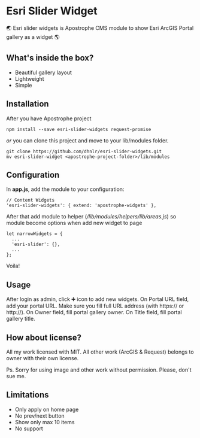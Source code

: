 # Esri Slider Widget

:earth_asia: Esri slider widgets is Apostrophe CMS module to show Esri ArcGIS Portal gallery as a widget  :earth_americas:

## What's inside the box?

* Beautiful gallery layout
* Lightweight
* Simple

## Installation

After you have Apostrophe project

```npm install --save esri-slider-widgets request-promise```

_or_ you can clone this project and move to your lib/modules folder.

```
git clone https://github.com/dhnlr/esri-slider-widgets.git
mv esri-slider-widget <apostrophe-project-folder>/lib/modules
```

## Configuration

In **app.js**, add the module to your configuration:

```
// Content Widgets
'esri-slider-widgets': { extend: 'apostrophe-widgets' },
```

After that add module to helper (*<apostrophe-project-folder>/lib/modules/helpers/lib/areas.js*) so module become options when add new widget to page
```
let narrowWidgets = {
  ...
  'esri-slider': {},
  ...
};
```

Voila!

## Usage

After login as admin, click :heavy_plus_sign: icon to add new widgets. On Portal URL field, add your portal URL. Make sure you fill full URL address (with https:// or http://). On Owner field, fill portal gallery owner. On Title field, fill portal gallery title.


## How about license?
All my work licensed with MIT. All other work (ArcGIS & Request) belongs to owner with their own license.

Ps. Sorry for using image and other work without permission. Please, don't sue me.

## Limitations

- Only apply on home page
- No prev/next button
- Show only max 10 items
- No support

